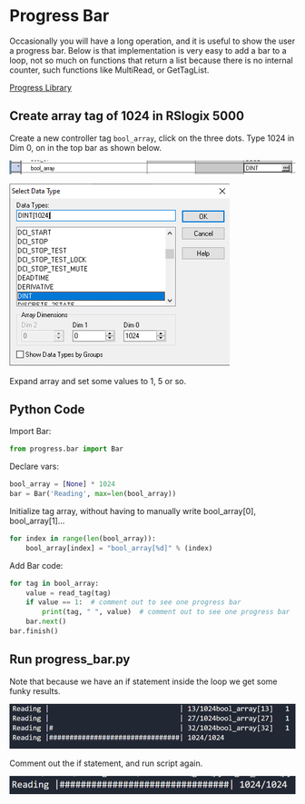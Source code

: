 # Progress Bar

Occasionally you will have a long operation, and it is useful to show the user a progress bar. Below is that implementation is very easy to add a bar to a loop, not so much on functions that return a list because there is no internal counter, such functions like MultiRead, or GetTagList.

[Progress Library](https://pypi.org/project/progress/)

## Create array tag of 1024 in RSlogix 5000

Create a new controller tag `bool_array`, click on the three dots. Type 1024 in Dim 0, on in the top bar as shown below.

![](/pics/create_bool_arr_01.png)

![](/pics/create_bool_arr_02.png)

Expand array and set some values to 1, 5 or so.

## Python Code

Import Bar:

```python
from progress.bar import Bar
```

Declare vars:

```python
bool_array = [None] * 1024
bar = Bar('Reading', max=len(bool_array))
```

Initialize tag array, without having to manually write bool_array[0], bool_array[1]...

```python
for index in range(len(bool_array)):
    bool_array[index] = "bool_array[%d]" % (index)
```

Add Bar code:

```python
for tag in bool_array:
    value = read_tag(tag)
    if value == 1:  # comment out to see one progress bar
        print(tag, " ", value)  # comment out to see one progress bar
    bar.next()
bar.finish()
```

## Run progress_bar.py

Note that because we have an if statement inside the loop we get some funky results.

![](/pics/progressbar_01.png)

Comment out the if statement, and run script again.

![](/pics/progressbar_02.png)

